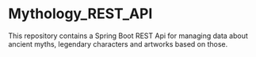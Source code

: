 # Mythology_REST_API

This repository contains a Spring Boot REST Api for mаnaging data about ancient myths, legendary characters and artworks based on those.
